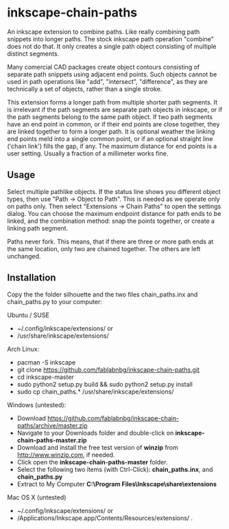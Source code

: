 inkscape-chain-paths
===================

An inkscape extension to combine paths. Like really combining path snippets
into longer paths. The stock inkscape path operation "combine" does not do that.
It only creates a single path object consisting of multiple distinct segments.

Many comercial CAD packages create object contours consisting of separate path snippets using adjacent end points. Such objects cannot be used in path operations like "add", "intersect", "difference", as they are technically a set of objects, rather than a single stroke.

This extension forms a longer path from multiple shorter path segments. It is irrelevant if the path segments are separate path objects in inkscape, or if the path segments belong to the same path object.
If two path segments have an end point in common, or if their end points are close together, they are linked together to form a longer path.  It is optional weather the linking end points meld into a single common point, or if an optional straight line ('chain link') fills the gap, if any. The maximum distance for end points is a user setting. Usually a fraction of a millimeter works fine.


Usage
-----
Select multiple pathlike objects. If the status line shows you different object types,
then use "Path -> Object to Path". This is needed as we operate only on paths only. 
Then select "Extensions -> Chain Paths" to open the settings dialog.
You can choose the maximum endpoint distance for path ends to be linked, and the combination method: snap the points together, or create a linking path segment.

Paths never fork. This means, that if there are three or more path ends at the same location, only two are chained together. The others are left unchanged.


Installation
------------

Copy the the folder silhouette and the two files chain_paths.inx and 
chain_paths.py to your computer:

Ubuntu / SUSE
* ~/.config/inkscape/extensions/ or
* /usr/share/inkscape/extensions/

Arch Linux:
* pacman -S inkscape
* git clone https://github.com/fablabnbg/inkscape-chain-paths.git
* cd inkscape-master
* sudo python2 setup.py build && sudo python2 setup.py install
* sudo cp chain_paths.* /usr/share/inkscape/extensions/

Windows (untested): 
* Download https://github.com/fablabnbg/inkscape-chain-paths/archive/master.zip
* Navigate to your Downloads folder and double-click on **inkscape-chain-paths-master.zip**
* Download and install the free test version of **winzip** from http://www.winzip.com, if needed.
* Click open the **inkscape-chain-paths-master** folder.
* Select the following two items (with Ctrl-Click): **chain_paths.inx**, and **chain_paths.py**
* Extract to My Computer **C:\Program Files\Inkscape\share\extensions**


Mac OS X (untested)
* ~/.config/inkscape/extensions/ or
*  /Applications/Inkscape.app/Contents/Resources/extensions/ .



